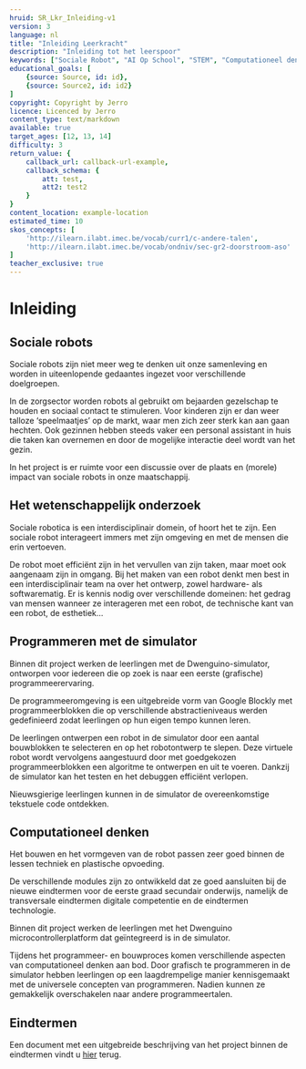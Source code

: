 ```yaml
---
hruid: SR_Lkr_Inleiding-v1
version: 3
language: nl
title: "Inleiding Leerkracht"
description: "Inleiding tot het leerspoor"
keywords: ["Sociale Robot", "AI Op School", "STEM", "Computationeel denken", "Grafisch programmeren"]
educational_goals: [
    {source: Source, id: id}, 
    {source: Source2, id: id2}
]
copyright: Copyright by Jerro
licence: Licenced by Jerro
content_type: text/markdown
available: true
target_ages: [12, 13, 14]
difficulty: 3
return_value: {
    callback_url: callback-url-example,
    callback_schema: {
        att: test,
        att2: test2
    }
}
content_location: example-location
estimated_time: 10
skos_concepts: [
    'http://ilearn.ilabt.imec.be/vocab/curr1/c-andere-talen', 
    'http://ilearn.ilabt.imec.be/vocab/ondniv/sec-gr2-doorstroom-aso'
]
teacher_exclusive: true
---
```


# Inleiding
## Sociale robots
Sociale robots zijn niet meer weg te denken uit onze samenleving en worden in uiteenlopende gedaantes ingezet voor verschillende doelgroepen.

In de zorgsector worden robots al gebruikt om bejaarden gezelschap te houden en sociaal contact te stimuleren. Voor kinderen zijn er dan weer talloze ‘speelmaatjes’ op de markt, waar men zich zeer sterk kan aan gaan hechten. Ook gezinnen hebben steeds vaker een personal assistant in huis die taken kan overnemen en door de mogelijke interactie deel wordt van het gezin.

In het project is er ruimte voor een discussie over de plaats en (morele) impact van sociale robots in onze maatschappij.


## Het wetenschappelijk onderzoek
Sociale robotica is een interdisciplinair domein, of hoort het te zijn. Een sociale robot interageert immers met zijn omgeving en met de mensen die erin vertoeven.

De robot moet efficiënt zijn in het vervullen van zijn taken, maar moet ook aangenaam zijn in omgang. Bij het maken van een robot denkt men best in een interdisciplinair team na over het ontwerp, zowel hardware- als softwarematig. Er is kennis nodig over verschillende domeinen: het gedrag van mensen wanneer ze interageren met een robot, de technische kant van een robot, de esthetiek…


## Programmeren met de simulator
Binnen dit project werken de leerlingen met de Dwenguino-simulator, ontworpen voor iedereen die op zoek is naar een eerste (grafische) programmeerervaring.

De programmeeromgeving is een uitgebreide vorm van Google Blockly met programmeerblokken die op verschillende abstractieniveaus werden gedefinieerd zodat leerlingen op hun eigen tempo kunnen leren.

De leerlingen ontwerpen een robot in de simulator door een aantal bouwblokken te selecteren en op het robotontwerp te slepen. Deze virtuele robot wordt vervolgens aangestuurd door met goedgekozen programmeerblokken een algoritme te ontwerpen en uit te voeren. Dankzij de simulator kan het testen en het debuggen efficiënt verlopen.

Nieuwsgierige leerlingen kunnen in de simulator de overeenkomstige tekstuele code ontdekken.


## Computationeel denken
Het bouwen en het vormgeven van de robot passen zeer goed binnen de lessen techniek en plastische opvoeding.

De verschillende modules zijn zo ontwikkeld dat ze goed aansluiten bij de nieuwe eindtermen voor de eerste graad secundair onderwijs, namelijk de transversale eindtermen digitale competentie en de eindtermen technologie.

Binnen dit project werken de leerlingen met het Dwenguino microcontrollerplatform dat geïntegreerd is in de simulator.

Tijdens het programmeer- en bouwproces komen verschillende aspecten van computationeel denken aan bod. Door grafisch te programmeren in de simulator hebben leerlingen op een laagdrempelige manier kennisgemaakt met de universele concepten van programmeren. Nadien kunnen ze gemakkelijk overschakelen naar andere programmeertalen.


## Eindtermen
Een document met een uitgebreide beschrijving van het project binnen de eindtermen vindt u [hier](embed/EindtermenAStroomSsocialeRobot.pdf "Eindtermen") terug.